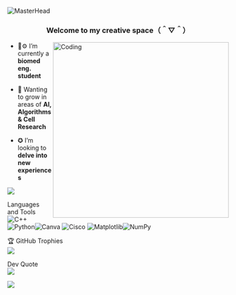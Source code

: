 ![MasterHead](https://img.mit.edu/files/images/202211/MIT-Neural-Networks-SL.gif)
<h3 align="center">Welcome to my creative space（＾▽＾）</h3>
<img align="right" alt="Coding" width="400" src="https://i.pinimg.com/originals/22/22/bf/2222bf4e61a9c909705972dc2e1ad26a.gif">

- 🧫⚙️ I’m currently a **biomed eng. student**

- 🌱 Wanting to grow in areas of **AI, Algorithms & Cell Research**

- ✪ I’m looking to **delve into new experiences**

![](https://github-readme-stats.vercel.app/api?username=shes-cw&theme=tokyonight&hide_border=false&include_all_commits=false&count_private=false)<br/>

Languages and Tools <br/>
![C++](https://img.shields.io/badge/c++-%2300599C.svg?style=for-the-badge&logo=c%2B%2B&logoColor=white) ![Python](https://img.shields.io/badge/python-3670A0?style=for-the-badge&logo=python&logoColor=ffdd54)![Canva](https://img.shields.io/badge/Canva-%2300C4CC.svg?style=for-the-badge&logo=Canva&logoColor=white) ![Cisco](https://img.shields.io/badge/cisco-%23049fd9.svg?style=for-the-badge&logo=cisco&logoColor=black) ![Matplotlib](https://img.shields.io/badge/Matplotlib-%23ffffff.svg?style=for-the-badge&logo=Matplotlib&logoColor=black)![NumPy](https://img.shields.io/badge/numpy-%23013243.svg?style=for-the-badge&logo=numpy&logoColor=white)

🏆 GitHub Trophies <br/>
![](https://github-profile-trophy.vercel.app/?username=shes-cw&theme=tokyonight&no-frame=false&no-bg=false&margin-w=4)

Dev Quote <br/>
![](https://quotes-github-readme.vercel.app/api?type=horizontal&theme=tokyonight)

[![](https://visitcount.itsvg.in/api?id=shes-cw&icon=1&color=6)](https://visitcount.itsvg.in)
